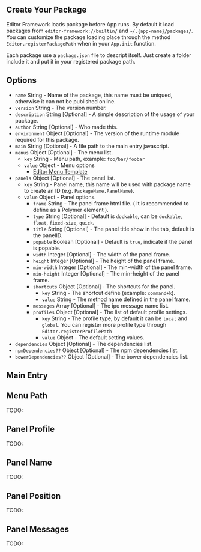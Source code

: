 ## Create Your Package

Editor Framework loads package before App runs. By default it load packages from
`editor-framework://builtin/` and `~/.{app-name}/packages/`. You can customize the package loading
place through the method `Editor.registerPackagePath` when in your `App.init` function.

Each package use a `package.json` file to descript itself. Just create a folder include it and put
it in your registered package path.

## Options

  - `name` String - Name of the package, this name must be uniqued, otherwise it can not be published online.
  - `version` String - The version number.
  - `description` String [Optional] - A simple description of the usage of your package.
  - `author` String [Optional] - Who made this.
  - `environment` Object [Optional] - The version of the runtime module required for this package.
  - `main` String [Optional] - A file path to the main entry javascript.
  - `menus` Object [Optional] - The menu list.
    - `key` String - Menu path, example: `foo/bar/foobar`
    - `value` Object - Menu options
      - [Editor Menu Template](https://github.com/fireball-x/editor-framework/blob/master/docs/api/core/editor-menu.md)
  - `panels` Object [Optional] - The panel list.
    - `key` String - Panel name, this name will be used with package name to create an ID (e.g. `PackageName.PanelName`).
    - `value` Object - Panel options.
      - `frame` String - The panel frame html file. ( It is recommended to define as a Polymer element ).
      - `type` String [Optional] - Default is `dockable`, can be `dockable`, `float`, `fixed-size`, `quick`.
      - `title` String [Optional] - The panel title show in the tab, default is the panelID.
      - `popable` Boolean [Optional] - Default is `true`, indicate if the panel is popable.
      - `width` Integer [Optional] - The width of the panel frame.
      - `height` Integer [Optional] - The height of the panel frame.
      - `min-width` Integer [Optional] - The min-width of the panel frame.
      - `min-height` Integer [Optional] - The min-height of the panel frame.
      - `shortcuts` Object [Optional] - The shortcuts for the panel.
        - `key` String - The shortcut define (example: `command+k`).
        - `value` String - The method name defined in the panel frame.
      - `messages` Array [Optional] - The ipc message name list.
      - `profiles` Object [Optional] - The list of default profile settings.
        - `key` String - The profile type, by default it can be `local` and `global`. You can register more profile type through `Editor.registerProfilePath`
        - `value` Object - The default setting values.
  - `dependencies` Object [Optional] - The dependencies list.
  - `npmDependencies??` Object [Optional] - The npm dependencies list.
  - `bowerDependencies??` Object [Optional] - The bower dependencies list.

## Main Entry

## Menu Path

TODO:

## Panel Profile

TODO:

## Panel Name

TODO:

## Panel Position

TODO:

## Panel Messages

TODO:

